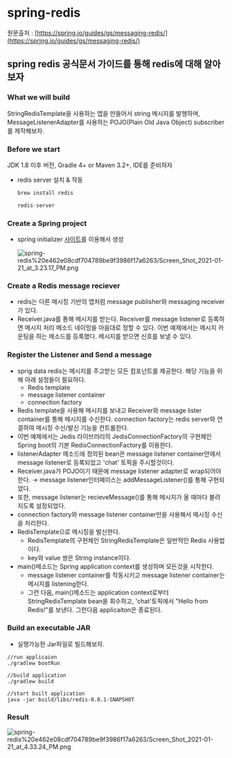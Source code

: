 # spring-redis

원문출처 : [https://spring.io/guides/gs/messaging-redis/](https://spring.io/guides/gs/messaging-redis/)

## spring redis 공식문서 가이드를 통해 redis에 대해 알아보자

### What we will build

StringRedisTemplate을 사용하는 앱을 만들어서 string 메시지를 발행하며, MessageListenerAdapter를 사용하는 POJO(Plain Old Java Object) subscriber를 제작해보자.

### Before we start

JDK 1.8 이후 버전, Gradle 4+ or Maven 3.2+, IDE를 준비하자

- redis server 설치 & 작동

    ```python
    brew install redis

    redis-server
    ```

### Create a Spring project

- spring initializer [사이트](https://start.spring.io/)를 이용해서 생성

  ![spring-redis%20e462e08cdf704789be9f3986f17a6263/Screen_Shot_2021-01-21_at_3.23.17_PM.png](https://user-images.githubusercontent.com/37807838/105318596-10202280-5c07-11eb-90c8-89645d683e3c.png)

### Create a Redis message reciever

- redis는 다른 메시징 기반의 앱처럼 message publisher와 messaging receiver가 있다.
- Receiver.java를 통해 메시지를 받는다.  Receiver를 message listener로 등록하면 메시지 처리 메소드 네이밍을 마음대로 정할 수 있다. 이번 예제에서는 메시지 카운팅을 하는 메소드를 등록했다. 메시지를 받으면 신호를 보낼 수 있다.

### Register the Listener and Send a message

- sprig data redis는 메시지를 주고받는 모든 컴포넌트를 제공한다. 해당 기능을 위해 아래 설정들이 필요하다.
    - Redis template
    - message listener container
    - connection factory
- Redis template을 사용해 메시지를 보내고 Receiver와 message lister container를 통해 메시지를 수신한다. connection factory는 redis server와 연결하여 메시징 수신/발신 기능을 컨트롤한다.
- 이번 예제에서는 Jedis 라이브러리의 JedisConnectionFactory의 구현체인 Spring boot의 기본 RedisConnectionFactory를 이용한다.
- listenerAdapter 메소드에 정의된 bean은 message listener container안에서 message listener로 등록되었고 'chat' 토픽을 주시할것이다.
- Receiver.java가 POJO이기 때문에 message listener adapter로 wrap되어야한다. → message listener인터페이스는 addMessageListener()를 통해 구현되었다.
- 또한, message listener는 recieveMessage()를 통해 메시지가 올 때마다 불려지도록 설정되었다.
- connection factory와 message listener container만을 사용해서 메시징 수신을 처리한다.
- RedisTemplate으로 메시징을 발신한다.
    - RedisTemplate의 구현체인 StringRedisTemplate은 일반적인 Redis 사용법이다.
    - key와 value 쌍은 String instance이다.
- main()메소드는 Spring application context를 생성하며 모든것을 시작한다.
    - message listener container를 작동시키고 message listener container는 메시지를 listening한다.
    - 그런 다음, main()메소드는 application context로부터 StringRedisTemplate bean을 회수하고, 'chat'토픽에서 "Hello from Redis!"를 보낸다. 그런다음 applicaiton은 종료된다.

### Build an executable JAR

- 실행가능한 Jar파일로 빌드해보자.

```
//run applicaion
./gradlew bootRun

//build application
./gradlew build

//start built application
java -jar build/libs/redis-0.0.1-SNAPSHOT
```

### Result

![spring-redis%20e462e08cdf704789be9f3986f17a6263/Screen_Shot_2021-01-21_at_4.33.24_PM.png](https://user-images.githubusercontent.com/37807838/105318487-ef57cd00-5c06-11eb-9b1f-52f40ac6cc49.png)
